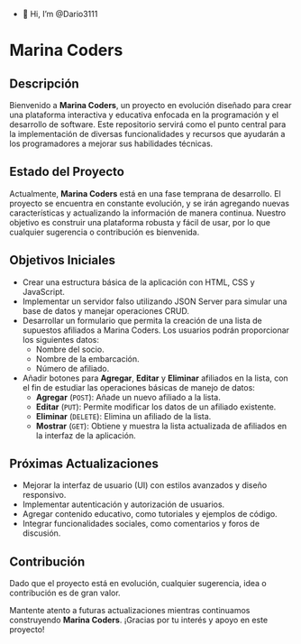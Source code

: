 - 👋 Hi, I’m @Dario3111

# Marina Coders

## Descripción

Bienvenido a **Marina Coders**, un proyecto en evolución diseñado para crear una plataforma interactiva y educativa enfocada en la programación y el desarrollo de software. Este repositorio servirá como el punto central para la implementación de diversas funcionalidades y recursos que ayudarán a los programadores a mejorar sus habilidades técnicas.

## Estado del Proyecto

Actualmente, **Marina Coders** está en una fase temprana de desarrollo. El proyecto se encuentra en constante evolución, y se irán agregando nuevas características y actualizando la información de manera continua. Nuestro objetivo es construir una plataforma robusta y fácil de usar, por lo que cualquier sugerencia o contribución es bienvenida.

## Objetivos Iniciales

- Crear una estructura básica de la aplicación con HTML, CSS y JavaScript.
- Implementar un servidor falso utilizando JSON Server para simular una base de datos y manejar operaciones CRUD.
- Desarrollar un formulario que permita la creación de una lista de supuestos afiliados a Marina Coders. Los usuarios podrán proporcionar los siguientes datos:
  - Nombre del socio.
  - Nombre de la embarcación.
  - Número de afiliado.
- Añadir botones para **Agregar**, **Editar** y **Eliminar** afiliados en la lista, con el fin de estudiar las operaciones básicas de manejo de datos:
  - **Agregar** (`POST`): Añade un nuevo afiliado a la lista.
  - **Editar** (`PUT`): Permite modificar los datos de un afiliado existente.
  - **Eliminar** (`DELETE`): Elimina un afiliado de la lista.
  - **Mostrar** (`GET`): Obtiene y muestra la lista actualizada de afiliados en la interfaz de la aplicación.

## Próximas Actualizaciones

- Mejorar la interfaz de usuario (UI) con estilos avanzados y diseño responsivo.
- Implementar autenticación y autorización de usuarios.
- Agregar contenido educativo, como tutoriales y ejemplos de código.
- Integrar funcionalidades sociales, como comentarios y foros de discusión.

## Contribución

Dado que el proyecto está en evolución, cualquier sugerencia, idea o contribución es de gran valor.


Mantente atento a futuras actualizaciones mientras continuamos construyendo **Marina Coders**. ¡Gracias por tu interés y apoyo en este proyecto!
